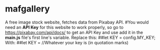 # mafgallery
A free image stock website, fetches data from Pixabay API.
#You would need an <b>API Key</b> for this website to work properly, so go to https://pixabay.com/api/docs/ to get an API Key and use add it in the <b>main.js</b> file's first line's variable.
Replace this:
##let KEY = config.MY_KEY;
With:
##let KEY = //Whatever your key is (in quotation marks)
